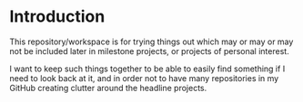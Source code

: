 # Introduction

This repository/workspace is for trying things out which may or may or may not be included later in milestone projects, or projects of personal interest. <br>

I want to keep such things together to be able to easily find something if I need to look back at it, and in order not to have many repositories in my GitHub creating clutter around the headline projects.
